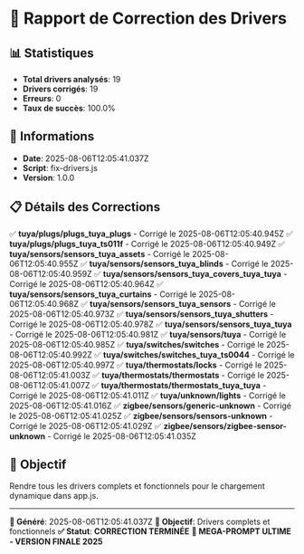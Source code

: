 # 🔧 Rapport de Correction des Drivers

## 📊 Statistiques

- **Total drivers analysés**: 19
- **Drivers corrigés**: 19
- **Erreurs**: 0
- **Taux de succès**: 100.0%

## 📅 Informations

- **Date**: 2025-08-06T12:05:41.037Z
- **Script**: fix-drivers.js
- **Version**: 1.0.0

## 📋 Détails des Corrections

✅ **tuya/plugs/plugs_tuya_plugs** - Corrigé le 2025-08-06T12:05:40.945Z
✅ **tuya/plugs/plugs_tuya_ts011f** - Corrigé le 2025-08-06T12:05:40.949Z
✅ **tuya/sensors/sensors_tuya_assets** - Corrigé le 2025-08-06T12:05:40.955Z
✅ **tuya/sensors/sensors_tuya_blinds** - Corrigé le 2025-08-06T12:05:40.959Z
✅ **tuya/sensors/sensors_tuya_covers_tuya_tuya** - Corrigé le 2025-08-06T12:05:40.964Z
✅ **tuya/sensors/sensors_tuya_curtains** - Corrigé le 2025-08-06T12:05:40.968Z
✅ **tuya/sensors/sensors_tuya_sensors** - Corrigé le 2025-08-06T12:05:40.973Z
✅ **tuya/sensors/sensors_tuya_shutters** - Corrigé le 2025-08-06T12:05:40.978Z
✅ **tuya/sensors/sensors_tuya_tuya** - Corrigé le 2025-08-06T12:05:40.981Z
✅ **tuya/sensors/tuya** - Corrigé le 2025-08-06T12:05:40.985Z
✅ **tuya/switches/switches** - Corrigé le 2025-08-06T12:05:40.992Z
✅ **tuya/switches/switches_tuya_ts0044** - Corrigé le 2025-08-06T12:05:40.997Z
✅ **tuya/thermostats/locks** - Corrigé le 2025-08-06T12:05:41.003Z
✅ **tuya/thermostats/thermostats** - Corrigé le 2025-08-06T12:05:41.007Z
✅ **tuya/thermostats/thermostats_tuya_tuya** - Corrigé le 2025-08-06T12:05:41.011Z
✅ **tuya/unknown/lights** - Corrigé le 2025-08-06T12:05:41.016Z
✅ **zigbee/sensors/generic-unknown** - Corrigé le 2025-08-06T12:05:41.025Z
✅ **zigbee/sensors/sensors-unknown** - Corrigé le 2025-08-06T12:05:41.029Z
✅ **zigbee/sensors/zigbee-sensor-unknown** - Corrigé le 2025-08-06T12:05:41.035Z

## 🎯 Objectif

Rendre tous les drivers complets et fonctionnels pour le chargement dynamique dans app.js.

---
**📅 Généré**: 2025-08-06T12:05:41.037Z
**🎯 Objectif**: Drivers complets et fonctionnels
**✅ Statut**: **CORRECTION TERMINÉE**
**🚀 MEGA-PROMPT ULTIME - VERSION FINALE 2025**